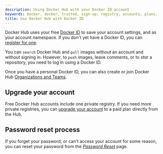 ```yaml
---
description: Using Docker Hub with your Docker ID account
keywords: Docker, docker, trusted, sign-up, registry, accounts, plans, Dockerfile, Docker Hub, docs, documentation
title: Use Docker Hub with Docker ID
---
```

Docker Hub uses your free [Docker ID](../docker-id/) to save your account settings, and as your account namespace. If you don't yet have a Docker ID, you can [register for one](../docker-id/#/register-for-a-docker-id).

You can `search` Docker Hub and `pull` images without an account and without signing in. However, to `push` images, leave comments, or to *star* a repository, you need to log in using a Docker ID.

Once you have a personal Docker ID, you can also create or join Docker Hub [Organizations and Teams](orgs.md).

## Upgrade your account

Free Docker Hub accounts include one private registry. If you need more private registries, you can [upgrade your account](https://hub.docker.com/account/billing-plans/) to a paid plan directly from the Hub.

## Password reset process

If you forget your password, or can't access your account for some reason, you can reset your password from the [*Password Reset*](https://hub.docker.com/reset-password/) page.